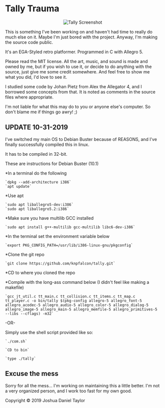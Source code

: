Tally Trauma
============

<p align="center">
  <img src="http://suitorgames.com/images/tallyt.png" alt="Tally Screenshot" />
</p>

This is something I've been working on and haven't had time to
really do much else on it. Maybe I'm just bored with the project.
Anyway, I'm making the source code public.

It's an EGA-Styled retro platformer. Programmed in C with Allegro 5.

Please read the MIT license. All the art, music, and sound is made and owned 
by me, but if you wish to use it, or decide to do anything with the source, 
just give me some credit somewhere. And feel free to show me what you did,
I'd love to see it. 

I studied some code by Johan Pietz from Alex the Allegator 4, and I 
borrowed some concepts from that. It is noted as comments in the 
source files where appropriate.

I'm not liable for what this may do to you or anyone else's computer. So
don't blame me if things go awry! ;)

UPDATE 10-31-2019
-----------------
I've switched my main OS to Debian Buster because of REASONS, 
and I've finally successfully compiled this in linux. 

It has to be compiled in 32-bit.

These are instructions for Debian Buster (10.1)

*In a terminal do the following
    
    `dpkg --add-architecture i386`
    `apt update`

*Use apt 
    
    `sudo apt liballegro5-dev:i386`
    `sudo apt liballegro5.2:i386`

*Make sure you have multilib GCC installed
    
    `sudo apt install g++-multilib gcc-multilib libc6-dev-i386`

*In the terminal set the environment variable below
    
    `export PKG_CONFIG_PATH=/usr/lib/i386-linux-gnu/pkgconfig`

*Clone the git repo
    
    `git clone https://github.com/knpfalcon/tally.git`

*CD to where you cloned the repo

*Compile with the long-ass command below (I didn't feel like making a makefile)
    
    `gcc jt_util.c tt_main.c tt_collision.c tt_items.c tt_map.c tt_player.c -o bin/tally $(pkg-config allegro-5 allegro_font-5 allegro_acodec-5 allegro_audio-5 allegro_color-5 allegro_dialog-5 allegro_image-5 allegro_main-5 allegro_memfile-5 allegro_primitives-5  --libs --cflags) -m32`

-OR-

Simply use the shell script provided like so:   
    
    `./com.sh`

    `CD to bin`

    `type ./tally`

Excuse the mess
---------------
Sorry for all the mess... I'm working on maintaining this a little better.
I'm not a very organized person, and I work too fast for my own good.


Copyright © 2019 Joshua Daniel Taylor